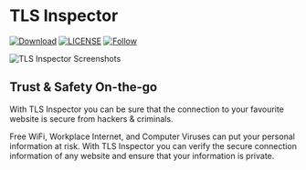 # TLS Inspector

[![Download](https://img.shields.io/itunes/v/1100539810.svg?label=iTunes%20App%20Store&style=flat-square)](https://tlsinspector.com/dl.html)
[![LICENSE](https://img.shields.io/github/license/tls-inspector/tls-inspector.svg?style=flat-square)](https://github.com/ecnepsnai/ds/blob/master/LICENSE)
[![Follow](https://img.shields.io/twitter/follow/tlsinspector?style=flat-square)](https://twitter.com/tlsinspector)

<img src="https://tlsinspector.com/static/img/screenshots.png" alt="TLS Inspector Screenshots" />

## Trust & Safety On-the-go

With TLS Inspector you can be sure that the connection to your favourite website is secure from hackers & criminals.

Free WiFi, Workplace Internet, and Computer Viruses can put your personal information at risk. With TLS Inspector you can verify the secure connection information of any website and ensure that your information is private.
